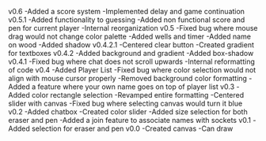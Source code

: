 v0.6
-Added a score system
-Implemented delay and game continuation
v0.5.1
-Added functionality to guessing
-Added non functional score and pen for current player
-Internal reorganization
v0.5
-Fixed bug where mouse drag would not change color palette
-Added wells and timer
-Added name on wood
-Added shadow
v0.4.2.1
-Centered clear button
-Created gradient for textboxes
v0.4.2
-Added background and gradient
-Added box-shadow
v0.4.1
-Fixed bug where chat does not scroll upwards
-Internal reformatting of code
v0.4
-Added Player List
-Fixed bug where color selection would not align with mouse cursor properly
-Removed background color formatting
-Added a feature where your own name goes on top of player list
v0.3
-Added color rectangle selection
-Revamped entire formatting
-Centered slider with canvas
-Fixed bug where selecting canvas would turn it blue
v0.2
-Added chatbox
-Created color slider
-Added size selection for both eraser and pen
-Added a join feature to associate names with sockets
v0.1
-Added selection for eraser and pen
v0.0
-Created canvas
-Can draw